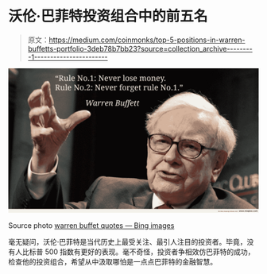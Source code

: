 # 沃伦·巴菲特投资组合中的前五名

> 原文：<https://medium.com/coinmonks/top-5-positions-in-warren-buffetts-portfolio-3deb78b7bb23?source=collection_archive---------1----------------------->

![](img/c4807a215d0655986966a998697f2254.png)

Source photo [warren buffet quotes — Bing images](https://www.bing.com/images/search?view=detailV2&ccid=hmK4VxGl&id=EE8778F8CEE5F1E8CF8A6E7F91A83AE472A58874&thid=OIP.hmK4VxGlYY7nRnhXExe4JQHaES&mediaurl=https%3a%2f%2fth.bing.com%2fth%2fid%2fR.8662b85711a5618ee74678571317b825%3frik%3ddIilcuQ6qJF%252fbg%26riu%3dhttp%253a%252f%252fwww.worldclassseminars.com%252fwp-content%252fuploads%252f2015%252f12%252fWarren-Buffett-Quotes.jpg%26ehk%3dJfhVos%252f6SF7c1Mva%252bkchhja%252fJDrjKv0dKGZSAnTG6jg%253d%26risl%3d%26pid%3dImgRaw%26r%3d0&exph=768&expw=1328&q=warren+buffet+quotes&simid=608017711242353409&FORM=IRPRST&ck=35CE4998BE8A2191AD37B1DB99E6F611&selectedIndex=7&ajaxhist=0&ajaxserp=0)

毫无疑问，沃伦·巴菲特是当代历史上最受关注、最引人注目的投资者。毕竟，没有人比标普 500 指数有更好的表现。毫不奇怪，投资者争相效仿巴菲特的成功，检查他的投资组合，希望从中汲取哪怕是一点点巴菲特的金融智慧。